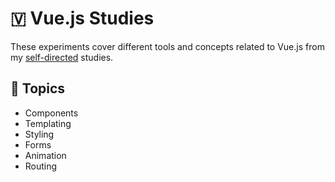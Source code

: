 # 🇻 Vue.js Studies

These experiments cover different tools and concepts related to Vue.js from my [self-directed](https://github.com/DanielBrito/self-learning) studies.

## 📑 Topics

- Components
- Templating
- Styling
- Forms
- Animation
- Routing
